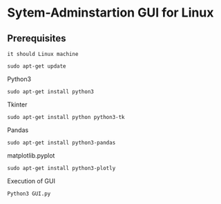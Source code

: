 # Sytem-Adminstartion GUI for Linux

## Prerequisites

```
it should Linux machine
```
```
sudo apt-get update
```
Python3
```
sudo apt-get install python3
```
Tkinter
```
sudo apt-get install python python3-tk
```
Pandas
```
sudo apt-get install python3-pandas
```
matplotlib.pyplot
```
sudo apt-get install python3-plotly
```
Execution of GUI
```
Python3 GUI.py
```
